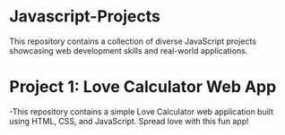 # Javascript-Projects
This repository contains a collection of diverse JavaScript projects showcasing web development skills and real-world applications.

# **Project 1: Love Calculator Web App**
-This repository contains a simple Love Calculator web application built using HTML, CSS, and JavaScript. Spread love with this fun app!
